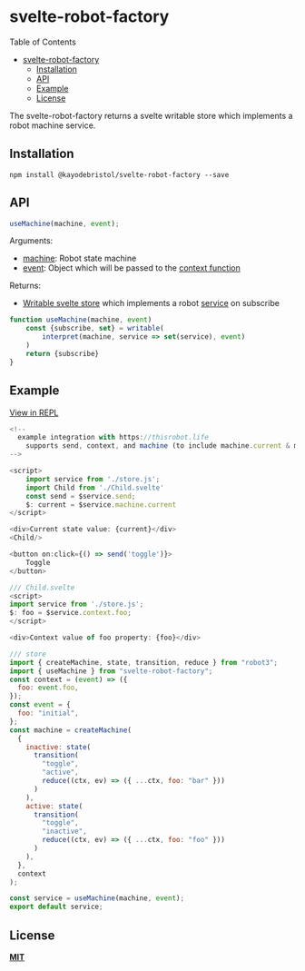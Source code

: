 # svelte-robot-factory

Table of Contents

- [svelte-robot-factory](#svelte-robot-factory)
  - [Installation](#installation)
  - [API](#api)
  - [Example](#example)
  - [License](#license)

The svelte-robot-factory returns a svelte writable store which implements a robot machine service.

## Installation

```
npm install @kayodebristol/svelte-robot-factory --save
```

## API

```javascript
useMachine(machine, event);
```

Arguments:

- [machine](https://thisrobot.life/api/interpret.html#machine): Robot state machine
- [event](https://thisrobot.life/api/interpret.html#event): Object which will be passed to the [context function](https://thisrobot.life/api/createMachine.html#context)

Returns:

- [Writable svelte store](https://svelte.dev/docs#writable) which implements a robot [service](https://thisrobot.life/api/interpret.html#service) on subscribe

```javascript
function useMachine(machine, event)
    const {subscribe, set} = writable(
        interpret(machine, service => set(service), event)
    )
    return {subscribe}
}
```


## Example

[View in REPL](https://svelte.dev/repl/a9904c210b474bd2ab71d9b7c26c4c38?version=3.12.1)

```js
<!--
  example integration with https://thisrobot.life
	supports send, context, and machine (to include machine.current & machine.state)
-->

<script>
	import service from './store.js';
	import Child from './Child.svelte'
	const send = $service.send;
	$: current = $service.machine.current
</script>

<div>Current state value: {current}</div>
<Child/>

<button on:click={() => send('toggle')}>
	Toggle
</button>
```

```js
/// Child.svelte
<script>
import service from './store.js';
$: foo = $service.context.foo;
</script>

<div>Context value of foo property: {foo}</div>
```

```js
/// store
import { createMachine, state, transition, reduce } from "robot3";
import { useMachine } from "svelte-robot-factory";
const context = (event) => ({
  foo: event.foo,
});
const event = {
  foo: "initial",
};
const machine = createMachine(
  {
    inactive: state(
      transition(
        "toggle",
        "active",
        reduce((ctx, ev) => ({ ...ctx, foo: "bar" }))
      )
    ),
    active: state(
      transition(
        "toggle",
        "inactive",
        reduce((ctx, ev) => ({ ...ctx, foo: "foo" }))
      )
    ),
  },
  context
);

const service = useMachine(machine, event);
export default service;
```

## License

**[MIT](https://opensource.org/licenses/MIT)**
